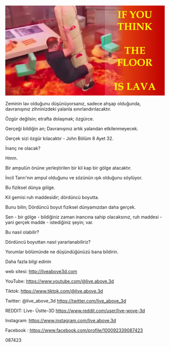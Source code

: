 ![Video cover image](../cover.jpg "cover photo")

Zeminin lav olduğunu düşünüyorsanız, sadece ahşap olduğunda, davranışınız zihninizdeki yalanla sınırlandırılacaktır.

Özgür değilsin; etrafta dolaşmak; özgürce.

Gerçeği bildiğin an; Davranışınız artık yalandan etkilenmeyecek.

Gerçek sizi özgür kılacaktır - John Bölüm 8 Ayet 32.

İnanç ne olacak?

Hmm.

Bir ampulün önüne yerleştirilen bir kil kap bir gölge atacaktır.

İncil Tanrı'nın ampul olduğunu ve sözünün ışık olduğunu söylüyor.

Bu fiziksel dünya gölge.

Kil gemisi ruh maddesidir; dördüncü boyutta.

Bunu bilin; Dördüncü boyut fiziksel dünyamızdan daha gerçek.

Sen - bir gölge - bildiğiniz zaman inancına sahip olacaksınız, ruh maddesi - yani gerçek madde - istediğiniz şeyin; var.

Bu nasıl olabilir?

Dördüncü boyuttan nasıl yararlanabiliriz?

Yorumlar bölümünde ne düşündüğünüzü bana bildirin.

Daha fazla bilgi edinin

web sitesi: http://liveabove3d.com

YouTube: https://www.youtube.com/@live.above.3d



Tiktok: https://www.tiktok.com/@live.above.3d

Twitter: @live_above_3d https://twitter.com/live_above_3d

REDDIT: Live- Üstte-3D https://www.reddit.com/user/live-wove-3d

Instagram: https://www.instagram.com/live.above.3d

Facebook : https://www.facebook.com/profile/100092339087423

087423